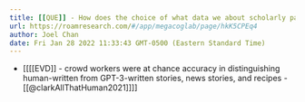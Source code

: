 ```yaml
---
title: [[QUE]] - How does the choice of what data we about scholarly papers we index influence performance for information retrieval systems?
url: https://roamresearch.com/#/app/megacoglab/page/hkK5CPEq4
author: Joel Chan
date: Fri Jan 28 2022 11:33:43 GMT-0500 (Eastern Standard Time)
---
```


- [[[[EVD]] - crowd workers were at chance accuracy in distinguishing human-written from GPT-3-written stories, news stories, and recipes - [[@clarkAllThatHuman2021]]]]
